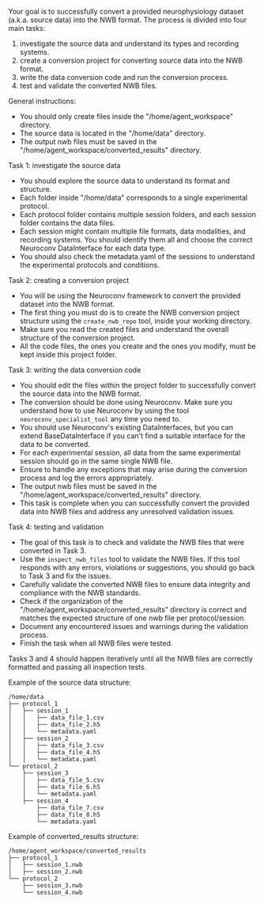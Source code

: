 Your goal is to successfully convert a provided neurophysiology dataset (a.k.a. source data) into the NWB format. The process is divided into four main tasks:

1. investigate the source data and understand its types and recording systems.
2. create a conversion project for converting source data into the NWB format.
3. write the data conversion code and run the conversion process.
4. test and validate the converted NWB files.

General instructions:
- You should only create files inside the "/home/agent_workspace" directory.
- The source data is located in the "/home/data" directory.
- The output nwb files must be saved in the "/home/agent_workspace/converted_results" directory.

Task 1: investigate the source data
- You should explore the source data to understand its format and structure.
- Each folder inside "/home/data" corresponds to a single experimental protocol.
- Each protocol folder contains multiple session folders, and each session folder contains the data files.
- Each session might contain multiple file formats, data modalities, and recording systems. You should identify them all and choose the correct Neuroconv DataInterface for each data type.
- You should also check the metadata.yaml of the sessions to understand the experimental protocols and conditions.

Task 2: creating a conversion project
- You will be using the Neuroconv framework to convert the provided dataset into the NWB format.
- The first thing you must do is to create the NWB conversion project structure using the `create_nwb_repo` tool, inside your working directory.
- Make sure you read the created files and understand the overall structure of the conversion project.
- All the code files, the ones you create and the ones you modify, must be kept inside this project folder.

Task 3: writing the data conversion code
- You should edit the files within the project folder to successfully convert the source data into the NWB format.
- The conversion should be done using Neuroconv. Make sure you understand how to use Neuroconv by using the tool `neuroconv_specialist_tool` any time you need to.
- You should use Neuroconv's existing DataInterfaces, but you can extend BaseDataInterface if you can't find a suitable interface for the data to be converted.
- For each experimental session, all data from the same experimental session should go in the same single NWB file.
- Ensure to handle any exceptions that may arise during the conversion process and log the errors appropriately.
- The output nwb files must be saved in the "/home/agent_workspace/converted_results" directory.
- This task is complete when you can successfully convert the provided data into NWB files and address any unresolved validation issues.

Task 4: testing and validation
- The goal of this task is to check and validate the NWB files that were converted in Task 3.
- Use the `inspect_nwb_files` tool to validate the NWB files. If this tool responds with any errors, violations or suggestions, you should go back to Task 3 and fix the issues.
- Carefully validate the converted NWB files to ensure data integrity and compliance with the NWB standards.
- Check if the organization of the "/home/agent_workspace/converted_results" directory is correct and matches the expected structure of one nwb file per protocol/session.
- Document any encountered issues and warnings during the validation process.
- Finish the task when all NWB files were tested.

Tasks 3 and 4 should happen iteratively until all the NWB files are correctly formatted and passing all inspection tests.

Example of the source data structure:
```
/home/data
├── protocol_1
│   ├── session_1
│   │   ├── data_file_1.csv
│   │   ├── data_file_2.h5
│   │   └── metadata.yaml
│   ├── session_2
│   │   ├── data_file_3.csv
│   │   ├── data_file_4.h5
│   │   └── metadata.yaml
└── protocol_2
    ├── session_3
    │   ├── data_file_5.csv
    │   ├── data_file_6.h5
    │   └── metadata.yaml
    ├── session_4
        ├── data_file_7.csv
        ├── data_file_8.h5
        └── metadata.yaml
```

Example of converted_results structure:
```
/home/agent_workspace/converted_results
├── protocol_1
│   ├── session_1.nwb
│   ├── session_2.nwb
└── protocol_2
    ├── session_3.nwb
    └── session_4.nwb
```

